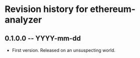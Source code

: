 # Revision history for ethereum-analyzer

## 0.1.0.0  -- YYYY-mm-dd

* First version. Released on an unsuspecting world.
